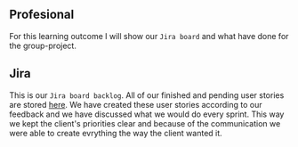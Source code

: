 ## Profesional
For this learning outcome I will show our `Jira board` and what have done for the group-project.
## Jira
This is our `Jira board backlog`. All of our finished and pending user stories are stored [here](../Group-project/Documents/Jira-backlog-semester-3.pdf). We have created these user stories according to our feedback and we have discussed what we would do every sprint. This way we kept the client's priorities clear and because of the communication we were able to create evrything the way the client wanted it.
